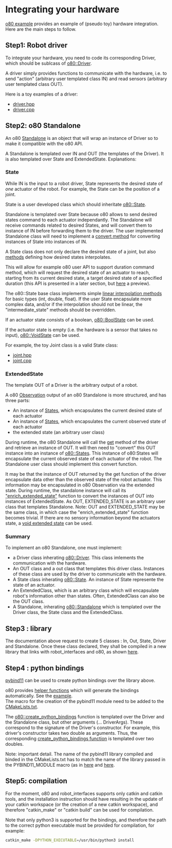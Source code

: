 
# Integrating your hardware

 [o80 example](https://github.com/intelligent-soft-robots/o80_example) provides an example of (pseudo toy) hardware integration. Here are the main steps to follow.

## Step1: Robot driver

To integrate your hardware, you need to code its corresponding Driver, which should be sublcass of [o80::Driver](https://github.com/intelligent-soft-robots/o80/blob/master/include/o80/driver.hpp).

A driver simply provides functions to communicate with the hardware, i.e. to send "action" (arbitrary user templated class IN)  and read sensors (arbitrary user templated class OUT).

Here is a toy examples of a driver:

- [driver.hpp](https://github.com/intelligent-soft-robots/o80_example/blob/master/include/o80_example/driver.hpp)
- [driver.cpp](https://github.com/intelligent-soft-robots/o80_example/blob/master/src/driver.cpp)


## Step2: o80 Standalone

An o80 [Standalone](https://github.com/intelligent-soft-robots/o80/blob/vberenz/doc/include/o80/driver.hpp) is an object that will wrap an instance of Driver so to make it compatible with the o80 API. 

A Standalone is templated over IN and OUT (the templates of the Driver). It is also templated over State and ExtendedState. Explanations:

### State

While IN is the input to a robot driver, State represents the desired state of *one* actuator of the robot.  For example, the State can be the position of a joint. 

State is a user developed class which should inheritate [o80::State](https://github.com/intelligent-soft-robots/o80/blob/master/include/o80/state.hpp).

Standalone is templated over State because o80 allows to send desired states command to each actuator independantly. The Standalone will receive commands related to desired States, and will convert them to instance of IN before forwarding them to the driver. The user implemented Standalone class will need to implement a [convert method](https://github.com/intelligent-soft-robots/o80/blob/master/include/o80/standalone.hpp#L126) for converting instances of State into instances of IN.

A State class does not only declare the desired state of a joint, but also [methods](https://github.com/intelligent-soft-robots/o80/blob/master/include/o80/state.hpp#L43) defining how desired states interpolates.

 This will allow for example o80 user API to support duration command method, which will request the desired state of an actuator to reach, starting from its current desired state, a target desired state of a specified duration (this API is presented in a later section, but [here](https://github.com/intelligent-soft-robots/o80_example/blob/master/demos/duration_commands.py#L30) a preview). 

The o80::State base class implements simple [linear interpolation methods](https://github.com/intelligent-soft-robots/o80/blob/master/include/o80/state.hxx) for basic types (int, double, float). If the user State encapsulate more complex data, and/or if the interpolation should not be linear, the "intermediate_state" methods should be overridden. 

If an actuator state consists of a boolean, [o80::BoolState](https://github.com/intelligent-soft-robots/o80/blob/master/include/o80/bool_state.hpp)  can be used.

If the actuator state is empty (i.e. the hardware is a sensor that takes no input), [o80::VoidState](https://github.com/intelligent-soft-robots/o80/blob/master/include/o80/void_state.hpp) can be used.

For example, the toy Joint class is a valid State class:

- [joint.hpp](https://github.com/intelligent-soft-robots/o80_example/blob/master/include/o80_example/joint.hpp)
- [joint.cpp](https://github.com/intelligent-soft-robots/o80_example/blob/master/src/joint.cpp)

### ExtendedState

The template OUT of a Driver is the arbitrary output of a robot.

A o80 [Observation](https://github.com/intelligent-soft-robots/o80/blob/master/include/o80/observation.hpp) output of an o80 Standalone is more structured, and has three parts:

- An instance of [States](https://github.com/intelligent-soft-robots/o80/blob/master/include/o80/states.hpp), which encapsulates the current desired state of each actuator
- An instance of [States](https://github.com/intelligent-soft-robots/o80/blob/master/include/o80/states.hpp), which encapsulates the current observed state of each actuator
- the extended state (an arbitrary user class)

During runtime, the o80 Standalone will call the [get](https://github.com/intelligent-soft-robots/o80/blob/vberenz/doc/include/o80/driver.hpp#L16) method of the driver and retrieve an instance of OUT. It will then need to "convert" this OUT instance into an instance of [o80::States](https://github.com/intelligent-soft-robots/o80/blob/master/include/o80/states.hpp). This instance of o80:States will encapsulate the current observed state of each actuator of the robot. The Standalone user class should implement this convert function.

It may be that the instance of OUT returned by the get function of the driver encapsulate data other than the observed state of the robot actuator. This information may be encapsulated in o80 Observation via the extended state. During runtime, the standalone instance will call its ["enrich_extended_state"](https://github.com/intelligent-soft-robots/o80/blob/master/include/o80/state.hpp) function to convert the instances of OUT into instances of ExtendedState. As OUT, EXTENDED_STATE is an arbitrary user class that templates Standalone. Note: OUT and EXTENDED_STATE may be the same class, in which case the "enrich_extended_state" function becomes trivial. If there are no sensory information beyond the actuators state, a [void extended state](https://github.com/intelligent-soft-robots/o80/blob/master/include/o80/void_extended_state.hpp) can be used.

### Summary

To implement an o80 Standalone, one must implement:

- a Driver class inherating [o80::Driver](https://github.com/intelligent-soft-robots/o80/blob/master/include/o80/driver.hpp). This class imlements the communication with the hardware.
- An OUT class and a out class that templates this driver class. Instances of these class are used by the driver to communicate with the hardware.
- A State class inherating [o80::State](https://github.com/intelligent-soft-robots/o80/blob/master/include/o80/state.hpp). An instance of State represente the state of an actuator.
- An ExtendedClass, which is an arbitrary class which will encapsulate robot's information other than states. Often, ExtendedClass can also be the OUT class.
- A Standalone, inherating [o80::Standalone](https://github.com/intelligent-soft-robots/o80/blob/master/include/o80/standalone.hpp) which is templated over the Driver class, the State class and the ExtendedClass.

## Step3 : library

The documentation above request to create 5 classes : In, Out, State, Driver and Standalone. Once these class declared, they shall be compiled in a new library that links with robot_interfaces and o80, as shown [here](https://github.com/intelligent-soft-robots/o80_example/blob/master/CMakeLists.txt#L30).

## Step4 : python bindings

[pybind11](https://pybind11.readthedocs.io/en/stable/) can be used to create python bindings over the library above.

o80 provides [helper functions](https://github.com/intelligent-soft-robots/o80/blob/master/include/o80/pybind11_helper.hpp) which will generate the bindings automatically. See the [example](https://github.com/intelligent-soft-robots/o80_example/blob/master/srcpy/wrappers.cpp).   
The macro for the creation of the pybind11 module need to be added to the [CMakeLists.txt](https://github.com/intelligent-soft-robots/o80_example/blob/master/CMakeLists.txt#L42).

The [o80::create_python_bindings](https://github.com/intelligent-soft-robots/o80/blob/e050f1ae16b47c4000f85fb237ded7835b3b3daa/include/o80/pybind11_helper.hpp#L73) function is templated over the Driver and the Standalone class, but other arguments (... DriverArgs). These correspond to the signature of the Driver's constructor. For example, this driver's constructor takes two double as arguments. Thus, the corresponding [create_python_bindings function](https://github.com/intelligent-soft-robots/o80_example/blob/c83398d19cd8bb69930fabe42b7cabf1a1d8fa38/srcpy/wrappers.cpp#L6) is templated over two doubles.

Note: important detail. The name of the pybind11 library compiled and binded in the CMakeLists.txt has to match the name of the library passed in the PYBIND11_MODULE macro (as in [here](https://github.com/intelligent-soft-robots/o80_example/blob/c83398d19cd8bb69930fabe42b7cabf1a1d8fa38/CMakeLists.txt#L45) and [here](https://github.com/intelligent-soft-robots/o80_example/blob/c83398d19cd8bb69930fabe42b7cabf1a1d8fa38/srcpy/wrappers.cpp#L4).

## Step5: compilation

For the moment, o80 and robot_interfaces supports only catkin and catkin tools, and the installation instruction should have resulting in the update of your catkin workspace (or the creation of a new catkin workspace), and therefore "catkin_make" or "catkin build" can be used for compilation.

Note that only python3 is supported for the bindings, and therefore the path to the correct python executable must be provided for compilation, for example:

```bash
catkin_make -DPYTHON_EXECUTABLE=/usr/bin/python3 install
```

